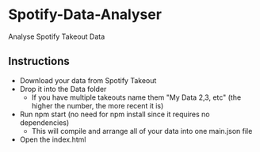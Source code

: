 # Spotify-Data-Analyser
 Analyse Spotify Takeout Data

## Instructions
- Download your data from Spotify Takeout
- Drop it into the Data folder
  - If you have multiple takeouts name them "My Data 2,3, etc" (the higher the number, the more recent it is)
- Run npm start (no need for npm install since it requires no dependencies)
  - This will compile and arrange all of your data into one main.json file
- Open the index.html